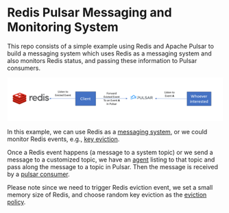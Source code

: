 # Redis Pulsar Messaging and Monitoring System

This repo consists of a simple example using Redis and Apache Pulsar to build
a messaging system which uses Redis as a messaging system and also monitors
Redis status, and passing these information to Pulsar consumers.

![overview](./diagrams/overview.png)

In this example, we can use Redis as a [messaging system](./src/investigation/redis_publisher.py),
or we could monitor Redis events, e.g., [key eviction](./src/redis_data_inserts.py).

Once a Redis event happens (a message to a system topic)
or we send a message to a customized topic, we have an [agent](./src/middle_man.py)
listing to that topic and pass along the message to a topic in Pulsar.
Then the message is received by a [pulsar consumer](./src/pulsar_receiver.py).

Please note since we need to trigger Redis eviction event, we set a small
memory size of Redis, and choose random key eviction as the 
[eviction policy](./docker/redis.conf).
